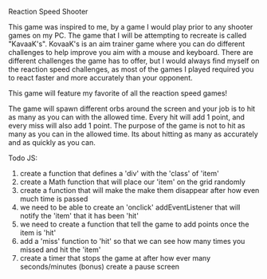 Reaction Speed Shooter

This game was inspired to me, by a game I would play prior to any shooter games on my PC. The game that I will be attempting to recreate is called "KavaaK's". KovaaK's is an aim trainer game where you can do different challenges to help improve you aim with a mouse and keyboard. There are different challenges the game has to offer, but I would always find myself on the reaction speed challenges, as most of the games I played required you to react faster and more accurately than your opponent.

This game will feature my favorite of all the reaction speed games!

The game will spawn different orbs around the screen and your job is to hit as many as you can with the allowed time. Every hit will add 1 point, and every miss will also add 1 point. The purpose of the game is not to hit as many as you can in the allowed time. Its about hitting as many as accurately and as quickly as you can.

Todo JS:
1. create a function that defines a 'div' with the 'class' of 'item'
2. create a Math function that will place our 'item' on the grid randomly
3. create a function that will make the make them disappear after how even much time is passed
4. we need to be able to create an 'onclick' addEventListener that will notify the 'item' that it has been 'hit'
5. we need to create a function that tell the game to add points once the item is 'hit'
6. add a 'miss' function to 'hit' so that we can see how many times you missed and hit the 'item'
7. create a timer that stops the game at after how ever many seconds/minutes
(bonus) create a pause screen